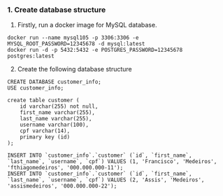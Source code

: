 ### 1. Create database structure

1. Firstly, run a docker image for MySQL database.
```shell
docker run --name mysql105 -p 3306:3306 -e MYSQL_ROOT_PASSWORD=12345678 -d mysql:latest
docker run -d -p 5432:5432 -e POSTGRES_PASSWORD=12345678 postgres:latest
```

2. Create the following database structure

```mysql
CREATE DATABASE customer_info;
USE customer_info;

create table customer (
    id varchar(255) not null, 
    first_name varchar(255), 
    last_name varchar(255), 
    username varchar(100), 
    cpf varchar(14), 
    primary key (id)
);

INSERT INTO `customer_info`.`customer` (`id`, `first_name`, `last_name`, `username`, `cpf`) VALUES (1, 'Francisco', 'Medeiros', 'fthiagomedeiros', '000.000.000-11');
INSERT INTO `customer_info`.`customer` (`id`, `first_name`, `last_name`, `username`, `cpf`) VALUES (2, 'Assis', 'Medeiros', 'assismedeiros', '000.000.000-22');
```